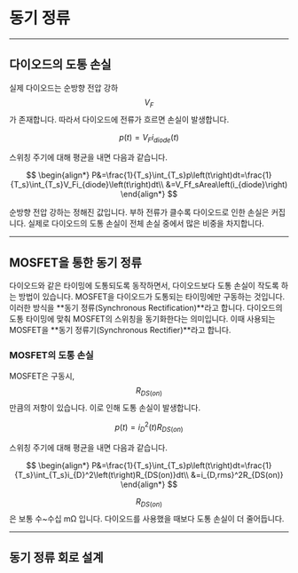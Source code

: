 # 동기 정류

---

## 다이오드의 도통 손실

실제 다이오드는 순방향 전압 강하$$V_F$$가 존재합니다.
따라서 다이오드에 전류가 흐르면 손실이 발생합니다.

$$
p\left(t\right)=V_Fi_{diode}\left(t\right)
$$

스위칭 주기에 대해 평균을 내면 다음과 같습니다.

$$
\begin{align*}
P&=\frac{1}{T_s}\int_{T_s}p\left(t\right)dt=\frac{1}{T_s}\int_{T_s}V_Fi_{diode}\left(t\right)dt\\
&=V_Ff_sArea\left(i_{diode}\right)
\end{align*}
$$

순방향 전압 강하는 정해진 값입니다.
부하 전류가 클수록 다이오드로 인한 손실은 커집니다.
실제로 다이오드의 도통 손실이 전체 손실 중에서 많은 비중을 차지합니다.

---

## MOSFET을 통한 동기 정류

다이오드와 같은 타이밍에 도통되도록 동작하면서, 다이오드보다 도통 손실이 작도록 하는 방법이 있습니다.
MOSFET을 다이오드가 도통되는 타이밍에만 구동하는 것입니다.
이러한 방식을 **동기 정류(Synchronous Rectification)**라고 합니다.
다이오드의 도통 타이밍에 맞춰 MOSFET의 스위칭을 동기화한다는 의미입니다.
이때 사용되는 MOSFET을 **동기 정류기(Synchronous Rectifier)**라고 합니다.

### MOSFET의 도통 손실

MOSFET은 구동시, $$R_{DS(on)}$$만큼의 저항이 있습니다.
이로 인해 도통 손실이 발생합니다.

$$
p\left(t\right)=i_{D}^2\left(t\right)R_{DS(on)}
$$

스위칭 주기에 대해 평균을 내면 다음과 같습니다.

$$
\begin{align*}
P&=\frac{1}{T_s}\int_{T_s}p\left(t\right)dt=\frac{1}{T_s}\int_{T_s}i_{D}^2\left(t\right)R_{DS(on)}dt\\
&=i_{D,rms}^2R_{DS(on)}
\end{align*}
$$

$$R_{DS(on)}$$은 보통 수~수십 mΩ 입니다.
다이오드를 사용했을 때보다 도통 손실이 더 줄어듭니다.

---

## 동기 정류 회로 설계
